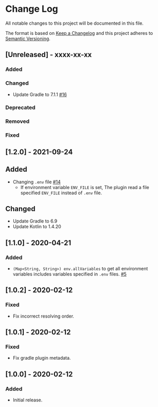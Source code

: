 # Change Log

All notable changes to this project will be documented in this file.

The format is based on [Keep a Changelog](http://keepachangelog.com/)
and this project adheres to [Semantic Versioning](http://semver.org/).

## [Unreleased] - xxxx-xx-xx

### Added

### Changed
- Update Gradle to 7.1.1 [#16](https://github.com/uzzu/dotenv-gradle/issues/16)

### Deprecated

### Removed

### Fixed

## [1.2.0] - 2021-09-24

## Added

- Changing `.env` file [#14](https://github.com/uzzu/dotenv-gradle/issues/14)
    - If environment variable `ENV_FILE` is set, The plugin read a file specified `ENV_FILE` instead of `.env` file.

## Changed

- Update Gradle to 6.9
- Update Kotlin to 1.4.20

## [1.1.0] - 2020-04-21

### Added

- `(Map<String, String>) env.allVariables` to get all environment variables includes variables specified in `.env`
  files. [#5](https://github.com/uzzu/dotenv-gradle/pull/5)

## [1.0.2] - 2020-02-12

### Fixed

- Fix incorrect resolving order.

## [1.0.1] - 2020-02-12

### Fixed

- Fix gradle plugin metadata.

## [1.0.0] - 2020-02-12

### Added

- Initial release.
